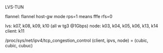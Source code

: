 
LVS-TUN

flannel: flannel host-gw mode 
rps=1 means fffe
rfs=0

lvs: k07, k08, k09, k10 (all w tg3 @1Gbps)
node: k03, k04, k05, k06, k13, k14
client: k11

/proc/sys/net/ipv4/tcp_congestion_control
	(client, ipvs, node) = (cubic, cubic, cubuc)


